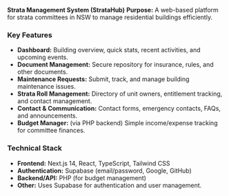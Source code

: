**Strata Management System (StrataHub)** 
**Purpose:** A web-based platform for strata committees in NSW to manage residential buildings efficiently.

### Key Features
- **Dashboard:** Building overview, quick stats, recent activities, and upcoming events.
- **Document Management:** Secure repository for insurance, rules, and other documents.
- **Maintenance Requests:** Submit, track, and manage building maintenance issues.
- **Strata Roll Management:** Directory of unit owners, entitlement tracking, and contact management.
- **Contact & Communication:** Contact forms, emergency contacts, FAQs, and announcements.
- **Budget Manager:** (via PHP backend) Simple income/expense tracking for committee finances.

### Technical Stack
- **Frontend:** Next.js 14, React, TypeScript, Tailwind CSS
- **Authentication:** Supabase (email/password, Google, GitHub)
- **Backend/API:** PHP (for budget management)
- **Other:** Uses Supabase for authentication and user management.
